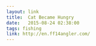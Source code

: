 ```yaml
---
layout: link
title:  Cat Became Hungry
date:   2015-08-24 02:38:00
tags: fishing
link: http://en.ff14angler.com/
---
```

